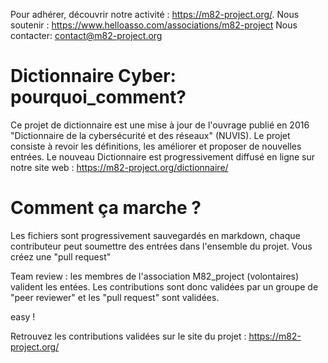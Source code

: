Pour adhérer, découvrir notre activité : https://m82-project.org/.
Nous soutenir : https://www.helloasso.com/associations/m82-project Nous contacter: contact@m82-project.org

# Dictionnaire Cyber: pourquoi_comment?

Ce projet de dictionnaire est une mise à jour de l'ouvrage publié en 2016 "Dictionnaire de la cybersécurité et des réseaux" (NUVIS).
Le projet consiste à revoir les définitions, les améliorer et proposer de nouvelles entrées. 
Le nouveau Dictionnaire est progressivement diffusé en ligne sur notre site web : https://m82-project.org/dictionnaire/

# Comment ça marche ?

Les fichiers sont progressivement sauvegardés en markdown, chaque contributeur peut soumettre des entrées dans l'ensemble du projet. Vous créez une "pull request"

Team review : les membres de l'association M82_project (volontaires) valident les entées.  Les contributions sont donc validées par un groupe de "peer reviewer" et les "pull request" sont validées.

easy !

Retrouvez les contributions validées sur le site du projet : https://m82-project.org/

